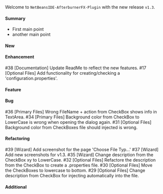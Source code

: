 Welcome to `NetBeansIDE-AfterburnerFX-Plugin` with the new release `v1.3`.



#### Summary
* First main point
* another main point



#### New



#### Enhancement
#38 [Documentation] Update ReadMe to reflect the new features.
#17 [Optional Files] Add functionality for creating/checking a 'configuration.properties'.



#### Feature



#### Bug
#36 [Primary Files] Wrong FileName + action from CheckBox shows info in TextArea.
#34 [Primary Files] Background color from CheckBox to LowerCase is wrong when opening the dialog again.
#31 [Optional Files] Background color from CheckBoxes file should injected is wrong.



#### Refactoring
#39 [Wizard] Add screenshot for the page 'Choose File Typ...'
#37 [Wizard] Add new screenshots for v1.3.
#35 [Wizard] Change description from the CheckBox xy to LowerCase.
#32 [Optional Files] Refactore the description from the CheckBox to create a .properties file.
#30 [Optional Files] Move the CheckBoxes to lowercase to bottom.
#29 [Optional Files] Change description from CheckBox for injecting automatically into the file.



#### Additional



[//]: # (Issues which will be integrated in this release)
